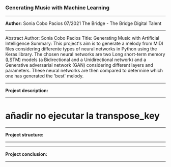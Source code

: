 ### **Generating Music with Machine Learning**

---------

**Author:**
Sonia Cobo Pacios
07/2021
The Bridge - The Bridge Digital Talent

---------

Abstract 
Author: Sonia Cobo Pacios 
Title: Generating Music with Artificial Intelligence
Summary: This project's aim is to generate a melody from MIDI files considering differente types of neural networks in Python using the Keras library. 
The chosen neural networks are two Long short-term memory (LSTM) models (a Bidirectional and a Unidirectional network) and a Generative adversarial network (GAN) considering different layers and parameters.
These neural networks are then compared to determine which one has generated the 'best' melody.

---------

**Project description:**

---------
# añadir no ejecutar la transpose_key

---------

**Project structure:**

---------




---------

**Project conclusion:**

---------

